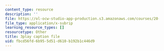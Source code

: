 ```yaml
---
content_type: resource
description: ''
file: https://ol-ocw-studio-app-production.s3.amazonaws.com/courses/20-219-becoming-the-next-bill-nye-writing-and-hosting-the-educational-show-january-iap-2015/fbcd56fd6b955d51d610b192b1c446d9_VHyCh1mDneE.srt
file_type: application/x-subrip
learning_resource_types: []
resourcetype: Other
title: 3play caption file
uid: fbcd56fd-6b95-5d51-d610-b192b1c446d9
---
```

